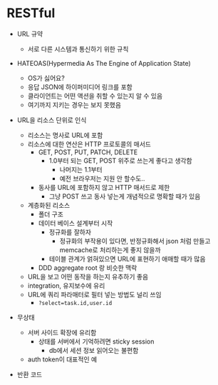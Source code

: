 # RESTful

- URL 규약
    - 서로 다른 시스템과 통신하기 위한 규칙

- HATEOAS(Hypermedia As The Engine of Application State)
    - OS가 싫어요?
    - 응답 JSON에 하이퍼미디어 링크를 포함
    - 클라이언트는 어떤 액션을 취할 수 있는지 알 수 있음
    - 여기까지 지키는 경우는 보지 못했음

- URL을 리소스 단위로 인식
    - 리소스는 명사로 URL에 포함
    - 리소스에 대한 연산은 HTTP 프로토콜의 매서드
        - GET, POST, PUT, PATCH, DELETE
            - 1.0부터 되는 GET, POST 위주로 쓰는게 좋다고 생각함
                - 나머지는 1.1부터
                - 예전 브라우저는 지원 안 할수도..
        - 동사를 URL에 포함하지 않고 HTTP 매서드로 제한
            - 그냥 POST 쓰고 동사 넣는게 개념적으로 명확할 때가 있음
    - 계층화된 리소스
        - 폴더 구조
        - 데이터 베이스 설계부터 시작
            - 정규화를 잘하자
                - 정규화의 부작용이 있다면, 반정규화해서 json 처럼 만들고 memcache로 처리하는게 좋지 않을까
            - 테이블 관계가 얽혀있으면 URL에 표현하기 애매할 때가 많음
        - DDD aggregate root 랑 비슷한 맥락
    - URL을 보고 어떤 동작을 하는지 유추하기 좋음
    - integration, 유지보수에 유리
    - URL에 쿼리 파라매터로 필터 넣는 방법도 널리 쓰임
        - `?select=task.id,user.id`

- 무상태
    - 서버 사이드 확장에 유리함
        - 상태를 서버에서 기억하려면 sticky session
            - db에서 세션 정보 읽어오는 불편함
    - auth token이 대표적인 예

- 반환 코드
